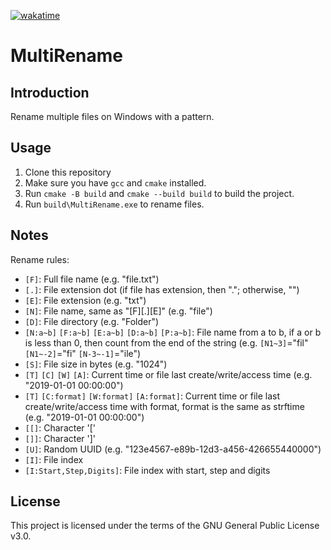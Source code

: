 [![wakatime](https://wakatime.com/badge/github/langningchen/MultiRename.svg)](https://wakatime.com/badge/github/langningchen/MultiRename.git)

# MultiRename

## Introduction

Rename multiple files on Windows with a pattern.

## Usage

1. Clone this repository
2. Make sure you have `gcc` and `cmake` installed.
3. Run `cmake -B build` and `cmake --build build` to build the project.
4. Run `build\MultiRename.exe` to rename files.

## Notes

Rename rules:
- `[F]`: Full file name (e.g. "file.txt")
- `[.]`: File extension dot (if file has extension, then "."; otherwise, "")
- `[E]`: File extension (e.g. "txt")
- `[N]`: File name, same as "[F][.][E]" (e.g. "file")
- `[D]`: File directory (e.g. "Folder")
- `[N:a~b]` `[F:a~b]` `[E:a~b]` `[D:a~b]` `[P:a~b]`: File name from a to b, if a or b is less than 0, then count from the end of the string (e.g. `[N1~3]`="fil"   `[N1~-2]`="fi"   `[N-3~-1]`="ile")
- `[S]`: File size in bytes (e.g. "1024")
- `[T]` `[C]` `[W]` `[A]`: Current time or file last create/write/access time (e.g. "2019-01-01 00:00:00")
- `[T]` `[C:format]` `[W:format]` `[A:format]`: Current time or file last create/write/access time with format, format is the same as strftime (e.g. "2019-01-01 00:00:00")
- `[[]`: Character '['
- `[]]`: Character ']'
- `[U]`: Random UUID (e.g. "123e4567-e89b-12d3-a456-426655440000")
- `[I]`: File index
- `[I:Start,Step,Digits]`: File index with start, step and digits

## License

This project is licensed under the terms of the GNU General Public License v3.0.
